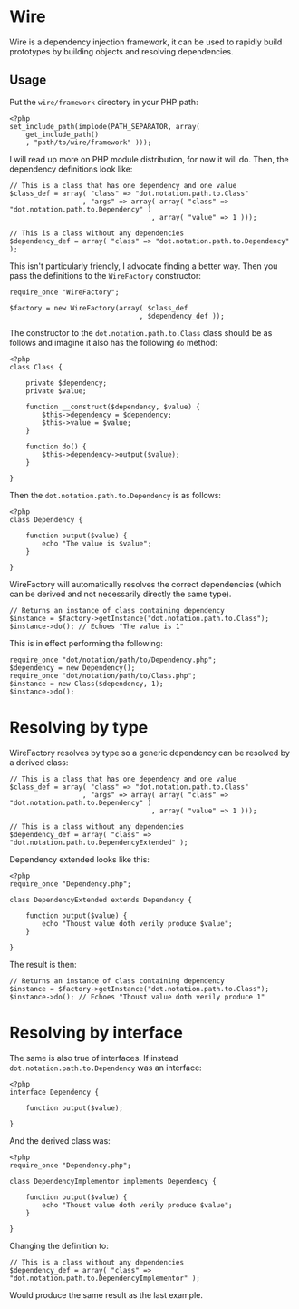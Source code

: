 # Wire

Wire is a dependency injection framework, it can be used to rapidly build prototypes by
building objects and resolving dependencies.

## Usage

Put the `wire/framework` directory in your PHP path:

    <?php
    set_include_path(implode(PATH_SEPARATOR, array(
        get_include_path()
        , "path/to/wire/framework" )));

I will read up more on PHP module distribution, for now it will do. Then, the dependency
definitions look like:

    // This is a class that has one dependency and one value
	$class_def = array( "class" => "dot.notation.path.to.Class"
                      , "args" => array( array( "class" => "dot.notation.path.to.Dependency" )
                                       , array( "value" => 1 )));

    // This is a class without any dependencies
    $dependency_def = array( "class" => "dot.notation.path.to.Dependency" );

This isn't particularly friendly, I advocate finding a better way. Then you pass the definitions
to the `WireFactory` constructor:

    require_once "WireFactory";

    $factory = new WireFactory(array( $class_def
                                    , $dependency_def ));

The constructor to the `dot.notation.path.to.Class` class should be as follows and imagine it
also has the following `do` method:

    <?php
    class Class {

        private $dependency;
        private $value;

        function __construct($dependency, $value) {
            $this->dependency = $dependency;
            $this->value = $value;
        }

        function do() {
            $this->dependency->output($value);
        }

    }

Then the `dot.notation.path.to.Dependency` is as follows:

    <?php
    class Dependency {

        function output($value) {
            echo "The value is $value";
        }

    }

WireFactory will automatically resolves the correct dependencies (which can be derived and not
necessarily directly the same type).

	// Returns an instance of class containing dependency
	$instance = $factory->getInstance("dot.notation.path.to.Class");
    $instance->do(); // Echoes "The value is 1"

This is in effect performing the following:

    require_once "dot/notation/path/to/Dependency.php";
    $dependency = new Dependency();
    require_once "dot/notation/path/to/Class.php";
    $instance = new Class($dependency, 1);
    $instance->do();
    
# Resolving by type

WireFactory resolves by type so a generic dependency can be resolved by a derived class:

    // This is a class that has one dependency and one value
	$class_def = array( "class" => "dot.notation.path.to.Class"
                      , "args" => array( array( "class" => "dot.notation.path.to.Dependency" )
                                       , array( "value" => 1 )));

    // This is a class without any dependencies
    $dependency_def = array( "class" => "dot.notation.path.to.DependencyExtended" );

Dependency extended looks like this:

    <?php
    require_once "Dependency.php";

    class DependencyExtended extends Dependency {

        function output($value) {
            echo "Thoust value doth verily produce $value";
        }

    }

The result is then:

	// Returns an instance of class containing dependency
	$instance = $factory->getInstance("dot.notation.path.to.Class");
    $instance->do(); // Echoes "Thoust value doth verily produce 1"

# Resolving by interface

The same is also true of interfaces. If instead `dot.notation.path.to.Dependency` was an
interface:

    <?php
    interface Dependency {

        function output($value);

    }

And the derived class was:

    <?php
    require_once "Dependency.php";

    class DependencyImplementor implements Dependency {

        function output($value) {
            echo "Thoust value doth verily produce $value";
        }

    }

Changing the definition to:

    // This is a class without any dependencies
    $dependency_def = array( "class" => "dot.notation.path.to.DependencyImplementor" );

Would produce the same result as the last example.
